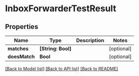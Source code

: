 # InboxForwarderTestResult

## Properties
Name | Type | Description | Notes
------------ | ------------- | ------------- | -------------
**matches** | **[String: Bool]** |  | [optional] 
**doesMatch** | **Bool** |  | [optional] 

[[Back to Model list]](../README#documentation-for-models) [[Back to API list]](../README#documentation-for-api-endpoints) [[Back to README]](../README)


